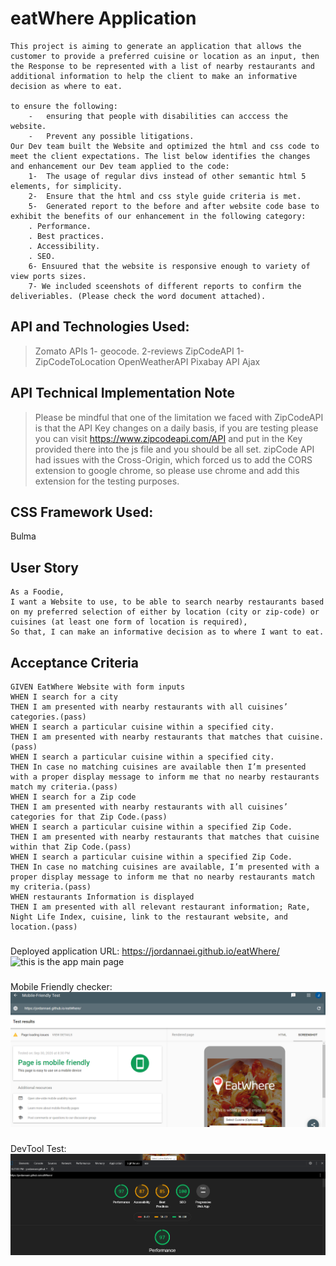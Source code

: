 # eatWhere Application
```
This project is aiming to generate an application that allows the customer to provide a preferred cuisine or location as an input, then the Response to be represented with a list of nearby restaurants and additional information to help the client to make an informative decision as where to eat.   

to ensure the following:
    -	ensuring that people with disabilities can acccess the website.
    -	Prevent any possible litigations.
Our Dev team built the Website and optimized the html and css code to meet the client expectations. The list below identifies the changes and enhancement our Dev team applied to the code:
    1-	The usage of regular divs instead of other semantic html 5 elements, for simplicity.
    2-	Ensure that the html and css style guide criteria is met.
    5-	Generated report to the before and after website code base to exhibit the benefits of our enhancement in the following category:
    . Performance.
    . Best practices.
    . Accessibility.
    . SEO.
    6- Ensuured that the website is responsive enough to variety of view ports sizes.
    7- We included sceenshots of different reports to confirm the deliveriables. (Please check the word document attached).

```
## API and Technologies Used:
> Zomato APIs
  1- geocode.
  2-reviews
> ZipCodeAPI
  1- ZipCodeToLocation
> OpenWeatherAPI
> Pixabay API
Ajax
## API Technical Implementation Note
> Please be mindful that one of the limitation we faced with ZipCodeAPI is that the API Key changes on a daily basis, if you are testing please you can visit https://www.zipcodeapi.com/API and put in the Key provided there into the js file and you should be all set.
> zipCode API had issues with the Cross-Origin, which forced us to add the CORS extension to google chrome, so please use chrome and add this extension for the testing purposes.

## CSS Framework Used:
Bulma

## User Story

```
As a Foodie,
I want a Website to use, to be able to search nearby restaurants based on my preferred selection of either by location (city or zip-code) or cuisines (at least one form of location is required),
So that, I can make an informative decision as to where I want to eat.

```

## Acceptance Criteria

```
GIVEN EatWhere Website with form inputs
WHEN I search for a city
THEN I am presented with nearby restaurants with all cuisines’ categories.(pass)
WHEN I search a particular cuisine within a specified city.
THEN I am presented with nearby restaurants that matches that cuisine.(pass)
WHEN I search a particular cuisine within a specified city.
THEN In case no matching cuisines are available then I’m presented with a proper display message to inform me that no nearby restaurants match my criteria.(pass)
WHEN I search for a Zip code
THEN I am presented with nearby restaurants with all cuisines’ categories for that Zip Code.(pass)
WHEN I search a particular cuisine within a specified Zip Code.
THEN I am presented with nearby restaurants that matches that cuisine within that Zip Code.(pass)
WHEN I search a particular cuisine within a specified Zip Code.
THEN In case no matching cuisines are available, I’m presented with a proper display message to inform me that no nearby restaurants match my criteria.(pass)
WHEN restaurants Information is displayed
THEN I am presented with all relevant restaurant information; Rate, Night Life Index, cuisine, link to the restaurant website, and location.(pass)

```
###
Deployed application URL: https://jordannaei.github.io/eatWhere/ 
<img src="img/app.PNG" alt= "this is the app main page">

###
Mobile Friendly checker:
<img src="img/MobileFriedlyTest.PNG" alt= "this is the app main page">

###
DevTool Test:
<img src="img/devToolTest.PNG" alt= "this is the app main page">



